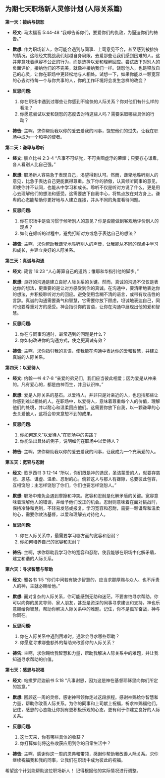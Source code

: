 ## 为期七天职场新人灵修计划 (人际关系篇)


**第一天：接纳与饶恕**

* **经文:**  马太福音 5:44-48  “我却告诉你们，要爱你们的仇敌，为逼迫你们的祷告。”

* **默想:**  作为职场新人，你可能会遇到与同事、上司意见不合，甚至感到被排挤的情况。这段经文挑战我们超越自身局限，去爱那些让我们感到困难的人。这并非意味着纵容不公正的行为，而是选择以爱和理解回应。尝试放下对别人的负面评价，接纳他们的不完美，就像神接纳我们一样。饶恕他人，也是释放自己的心灵，让你在职场中更轻松地与人相处。试想一下，如果你能以一颗宽容的心去对待每一个与你共事的人，你的工作环境将会发生怎样的改变？

* **反思问题:**
    1. 你在职场中遇到过哪些让你感到不愉快的人际关系？你对他们有什么样的看法？
    2. 你愿意尝试以爱和饶恕的态度去对待这些人吗？需要采取哪些具体的行动？

* **祷告:**  主啊，求你帮助我以你的爱去爱我的同事，饶恕他们的过失，让我在职场中成为一个和平的使者。


**第二天：谦卑与聆听**

* **经文:**  腓立比书 2:3-4  “凡事不可结党，不可贪图虚浮的荣耀；只要存心谦卑，各人看别人比自己强。”

* **默想:**  职场新人容易急于表现自己，渴望得到认可。然而，谦卑地聆听别人的意见，比急于表达自己更能赢得尊重。放下你的骄傲，认真倾听同事的意见，即使你并不认同，也能从中学习和成长。聆听不仅是听对方说了什么，更是用心去理解他们的想法和感受。这需要放下自我中心，将焦点放在对方身上。谦卑的心态能帮助你更好地与人建立连接，并从不同的角度看待问题。

* **反思问题:**
    1. 你在职场中是否习惯于倾听别人的意见？你是否能做到客观地评价别人的观点？
    2. 如何在倾听的过程中，避免打断对方或急于表达自己的想法？

* **祷告:**  主啊，求你帮助我谦卑地聆听别人的声音，让我能从不同的观点中学习和成长，并建立良好的人际关系。


**第三天：真诚与沟通**

* **经文:**  箴言 16:23  “人心筹算自己的道路；惟耶和华指引他的脚步。”

* **默想:**  良好的沟通是建立良好人际关系的关键。然而，真诚的沟通不仅仅是表达你的想法，更重要的是让对方感受到你的真诚。在沟通中，要清晰地表达你的想法，并积极聆听对方的回应。避免使用含糊不清的语言，或带有攻击性的言辞。真诚的沟通需要勇气和智慧，它需要你放下顾虑，坦诚地表达自己，同时也要尊重对方的感受。神会指引你的言语，让你在沟通中展现出他的爱和智慧。

* **反思问题:**
    1. 你在与同事沟通时，最常遇到的问题是什么？
    2. 你如何改进你的沟通方式，使之更真诚有效？

* **祷告:**  主啊，求你指引我的言语，使我能在沟通中表达你的爱和智慧，并建立真诚的人际关系。


**第四天：以爱待人**

* **经文:**  约翰一书 4:7-8  “亲爱的弟兄们，我们应当彼此相爱；因为爱是从神来的。凡有爱心的，都是由神而生，并且认识神。”

* **默想:** 爱是人际关系的基石。以爱待人，并非只是对亲近的人，也包括那些让你感到难以相处的人。在职场中，以爱待人，意味着尊重每个人的价值，理解他们的处境，并以耐心和温柔回应他们。这需要你放下自我，以一颗谦卑的心去关爱他人，这将会带来意想不到的成果。

* **反思问题:**
    1. 你如何定义“以爱待人”在职场中的实践？
    2. 你能举出具体的例子，说明如何在职场中以爱待人？

* **祷告:**  主啊，求你帮助我以你的爱去爱我的同事，让我成为一个充满爱的人。


**第五天：宽容与忍耐**

* **经文:**  歌罗西书 3:12-14  “所以，你们既是神的选民，圣洁蒙爱的人，就要存慈悲、恩慈、谦虚、温柔、忍耐的心。倘若这人与那人有嫌隙，总要彼此包容，互相饶恕；主怎样饶恕了你们，你们也要怎样饶恕人。”

* **默想:**  职场中难免会遇到摩擦和冲突。宽容和忍耐是化解矛盾的关键。宽容意味着理解他人的错误，并给予他们改正的机会。忍耐则意味着在面对挑战时，保持冷静和克制，不轻易发怒或报复。学习宽容和忍耐，需要一颗谦卑和温柔的心，需要你效法基督，以爱和理解去对待他人。

* **反思问题:**
    1. 你在人际关系中，最需要学习哪方面的宽容和忍耐？
    2. 你如何培养自己的宽容和忍耐？

* **祷告:**  主啊，求你帮助我学习你的宽容和忍耐，使我能够在职场中化解矛盾，建立和谐的人际关系。


**第六天：寻求智慧与帮助**

* **经文:**  雅各书 1:5  “你们中间若有缺少智慧的，应当求那厚赐与众人、也不斥责人的神，主就必赐给他。”

* **默想:**  面对复杂的人际关系，你可能感到无助和迷茫。不要害怕寻求帮助。你可以向你的属灵导师、家人朋友，甚至是资深的同事寻求建议和支持。神也乐意赐给你智慧，帮助你解决人际关系中的难题。记住，你不是孤军奋战，神与你同在。

* **反思问题:**
    1. 你在人际关系中遇到困难时，通常会寻求哪些帮助？
    2. 你愿意寻求哪些额外的帮助来改善你的人际关系？

* **祷告:**  主啊，求你赐给我智慧和力量，帮助我解决人际关系中的难题，并让我知道寻求帮助的价值。


**第七天：感恩与祝福**

* **经文:**  帖撒罗尼迦前书 5:18  “凡事谢恩，因为这是神在基督耶稣里向你们所定的旨意。”

* **默想:**  回顾这一周的灵修，感谢神带领你走过这段旅程。感谢神赐给你智慧和力量，帮助你改善人际关系。为你的同事和上司献上祝福，祈求神赐福他们。记住，感恩的心态能让你拥有更积极乐观的心态，更有利于你建立良好的人际关系。

* **反思问题:**
    1. 这七天来，你有哪些具体的收获？
    2. 你打算如何将这些收获应用到你的日常生活中？

* **祷告:**  主啊，感谢你这一周的恩典和带领，感谢你帮助我改善人际关系。求你继续祝福我和我的同事，让我们在职场中成为彼此的祝福。


希望这个计划能帮助这位职场新人！  记得根据他的实际情况进行调整。
